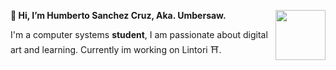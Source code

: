 
 <img align="right" src="https://static.wikia.nocookie.net/undertale/images/2/20/Annoying_Dog.gif/revision/latest?cb=20151211040233&path-prefix=es" alt="" width="80px"      height="80px"> <strong> 👋 Hi, I’m Humberto Sanchez Cruz, Aka. Umbersaw. </strong>

 <p>
  I'm a computer systems <strong>student</strong>, I am passionate about digital art and learning. Currently im working on Lintori ⛩️.
 </p>

<!---
HumbertoSaw/HumbertoSaw is a ✨ special ✨ repository because its `README.md` (this file) appears on your GitHub profile.
You can click the Preview link to take a look at your changes.
--->
